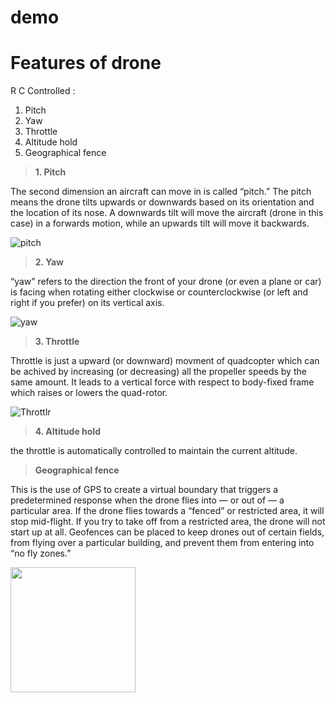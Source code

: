 # demo
# Features of drone
R C Controlled : 

1. Pitch 
2. Yaw
3. Throttle
4. Altitude hold
5. Geographical fence

> **1. Pitch**

The second dimension an aircraft can move in is called “pitch.” The pitch means the drone tilts upwards or downwards based on its orientation and the location of its nose. A downwards tilt will move the aircraft (drone in this case) in a forwards motion, while an upwards tilt will move it backwards.

![pitch](https://images.squarespace-cdn.com/content/v1/5b1566faf407b4c2d4edc8e2/1528337221637-4YYWEN30OKV2OSGBIB4H/Pitch.png?format=750w)

> **2. Yaw**

“yaw” refers to the direction the front of your drone (or even a plane or car) is facing when rotating either clockwise or counterclockwise (or left and right if you prefer) on its vertical axis.


![yaw](https://images.squarespace-cdn.com/content/v1/5b1566faf407b4c2d4edc8e2/1528337146183-2JHYTR3POC14B5FQGWUT/image-asset.png?format=750w)

> **3. Throttle**


Throttle is just a upward (or downward) movment of quadcopter which can be achived by increasing (or decreasing) all the propeller speeds by the same amount. It leads to a vertical force with respect to body-fixed frame which raises or lowers the quad-rotor.


![Throttlr](https://cfdflowengineering.com/wp-content/uploads/2020/09/Drone_cove-page.png)


> **4. Altitude hold**


 the throttle is automatically controlled to maintain the current altitude.
 
 
 > **Geographical fence**


This is the use of GPS to create a virtual boundary that triggers a predetermined response when the drone flies into — or out of — a particular area. If the drone flies towards a “fenced” or restricted area, it will stop mid-flight. If you try to take off from a restricted area, the drone will not start up at all. Geofences can be placed to keep drones out of certain fields, from flying over a particular building, and prevent them from entering into “no fly zones.”

<img src="https://dronebelow.com/wp-content/uploads/2018/06/3DR-geofencing.jpeg" height="200">

